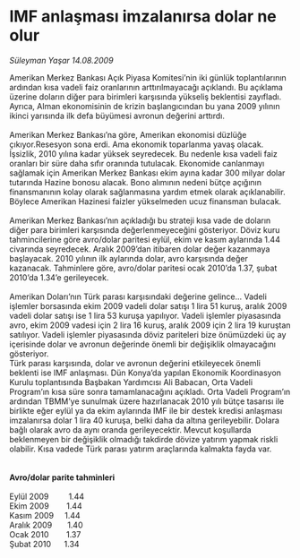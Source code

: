 # IMF anlaşması imzalanırsa dolar ne olur

*Süleyman Yaşar 14.08.2009*

<div class="taraf_structure_2col_1zq">
<div class="margen_n">



 <p>Amerikan Merkez Bankası Açık Piyasa Komitesi’nin iki günlük toplantılarının ardından kısa vadeli faiz oranlarının arttırılmayacağı açıklandı. Bu açıklama üzerine doların diğer para birimleri karşısında yükseliş beklentisi zayıfladı. Ayrıca, Alman ekonomisinin de krizin başlangıcından bu yana 2009 yılının ikinci yarısında ilk defa büyümesi avronun değerini arttırdı. <br/><br/>Amerikan Merkez Bankası’na göre, Amerikan ekonomisi düzlüğe çıkıyor.Resesyon sona erdi. Ama ekonomik toparlanma yavaş olacak. İşsizlik, 2010 yılına kadar yüksek seyredecek. Bu nedenle kısa vadeli faiz oranları bir süre daha sıfır oranında tutulacak. Ekonomide canlanmayı sağlamak için Amerikan Merkez Bankası ekim ayına kadar 300 milyar dolar tutarında Hazine bonosu alacak. Bono alımının nedeni bütçe açığının finansmanının kolay olarak sağlanmasına yardım etmek olarak açıklanabilir. Böylece Amerikan Hazinesi faizler yükselmeden ucuz finansman bulacak. <br/><br/>Amerikan Merkez Bankası’nın açıkladığı bu strateji kısa vade de doların diğer para birimleri karşısında değerlenmeyeceğini gösteriyor. Döviz kuru tahmincilerine göre avro/dolar paritesi eylül, ekim ve kasım aylarında 1.44 civarında seyredecek. Aralık 2009’dan itibaren dolar değer kazanmaya başlayacak. 2010 yılının ilk aylarında dolar, avro karşısında değer kazanacak. Tahminlere göre, avro/dolar paritesi ocak 2010’da 1.37, şubat 2010’da 1.34’e gerileyecek. <br/><br/>Amerikan Doları’nın Türk parası karşısındaki değerine gelince... Vadeli işlemler borsasında ekim 2009 vadeli dolar satışı 1 lira 51 kuruş, aralık 2009 vadeli dolar satışı ise 1 lira 53 kuruşa yapılıyor. Vadeli işlemler piyasasında avro, ekim 2009 vadesi için 2 lira 16 kuruş, aralık 2009 için 2 lira 19 kuruştan satılıyor. Vadeli işlemler piyasasında döviz pariteleri bize önümüzdeki üç ay içerisinde dolar ve avronun değerinde önemli bir değişiklik olmayacağını gösteriyor. <br/>Türk parası karşısında, dolar ve avronun değerini etkileyecek önemli beklenti ise IMF anlaşması. Dün Konya’da yapılan Ekonomik Koordinasyon Kurulu toplantısında Başbakan Yardımcısı Ali Babacan, Orta Vadeli Program’ın kısa süre sonra tamamlanacağını açıkladı. Orta Vadeli Program’ın ardından TBMM’ye sunulmak üzere hazırlanacak 2010 yılı bütçe tasarısı ile birlikte eğer eylül ya da ekim aylarında IMF ile bir destek kredisi anlaşması imzalanırsa dolar 1 lira 40 kuruşa, belki daha da altına gerileyebilir. Dolara bağlı olarak avro da aynı oranda gerileyecektir. Mevcut koşullarda beklenmeyen bir değişiklik olmadığı takdirde dövize yatırım yapmak riskli olabilir. Kısa vadede Türk parası yatırım araçlarında kalmakta fayda var. <b><br/><br/><br/>Avro/dolar parite tahminleri</b>   <br/><br/>Eylül 2009         1.44 <br/>Ekim 2009        1.44 <br/>Kasım 2009     1.44 <br/>Aralık 2009       1.40 <br/>Ocak 2010        1.37 <br/>Şubat 2010      1.34 <i></i></p>
<br/>
<br/>
<br/>



<br/>


<div id="taraf_not">
</div>

</div>


</div>
